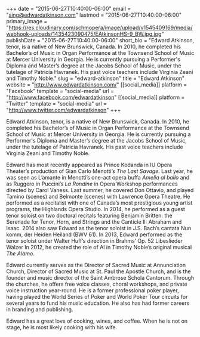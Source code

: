 +++
date = "2015-06-27T10:40:00-06:00"
email = "sing@edwardatkinson.com"
lastmod = "2015-06-27T10:40:00-06:00"
primary_image = "https://res.cloudinary.com/schmopera/image/upload/v1545409169/media/webhook-uploads/1435423090475/EAtkinsonHS-9_BW.jpg.jpg"
publishDate = "2015-06-27T10:40:00-06:00"
short_bio = "Edward Atkinson, tenor, is a native of New Brunswick, Canada. In 2010, he completed his Bachelor’s of Music in Organ Performance at the Townsend School of Music at Mercer University in Georgia. He is currently pursuing a Performer&#039;s Diploma and Master’s degree at the Jacobs School of Music, under the tutelage of Patricia Havranek. His past voice teachers include Virginia Zeani and Timothy Noble."
slug = "edward-atkinson"
title = "Edward Atkinson"
website = "http://www.edwardatkinson.com/"
[[social_media]]
platform = "Facebook"
template = "social-media"
url = "http://www.facebook.com/edwardatkinson"
[[social_media]]
platform = "Twitter"
template = "social-media"
url = "http://www.twitter.com/edwardatkinson"
+++

Edward Atkinson, tenor, is a native of New Brunswick, Canada. In 2010, he completed his Bachelor’s of Music in Organ Performance at the Townsend School of Music at Mercer University in Georgia. He is currently pursuing a Performer's Diploma and Master’s degree at the Jacobs School of Music, under the tutelage of Patricia Havranek. His past voice teachers include Virginia Zeani and Timothy Noble.

Edward has most recently appeared as Prince Kodanda in IU Opera Theater’s production of Gian Carlo Menotti’s *The Last Savage*. Last year, he was seen as L’amante in Menotti’s one-act opera buffa *Amelia al ballo* and as Ruggero in Puccini’s *La Rondine* in Opera Workshop performances directed by Carol Vaness. Last summer, he covered Don Ottavio, and played Tamino (scenes) and Belmonte (scenes) with Lawrence Opera Theatre. He performed as a recitalist with one of Canada’s most prestigious young artist programs, the Highlands Opera Studio. In 2014, he performed as a guest tenor soloist on two doctoral recitals featuring Benjamin Britten: the Serenade for Tenor, Horn, and Strings and the Canticle II: Abraham and Isaac. 2014 also saw Edward as the tenor soloist in J.S. Bach’s cantata Nun komm, der Heiden Heiland (BWV 61). In 2013, Edward performed as the tenor soloist under Walter Huff’s direction in Brahms’ Op. 52 Libeslieder Walzer  In 2012, he created the role of Al in Timothy Noble’s original musical *The Alamo*. 

Edward currently serves as the Director of Sacred Music at Annunciation Church, Director of Sacred Music at St. Paul the Apostle Church, and is the founder and music director of the Saint Ambrose Schola Cantorum. Through the churches, he offers free voice classes, choral workshops, and private voice instruction year-round. He is a former professional poker player, having played the World Series of Poker and World Poker Tour circuits for several years to fund his music education. He also has had former careers in branding and publishing.

Edward has a great love of cooking, wines, and coffee. When he is not on stage, he is most likely cooking with his wife.
